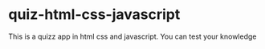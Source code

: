 # quiz-html-css-javascript
This is a quizz app in html css and javascript. You can test your knowledge 
